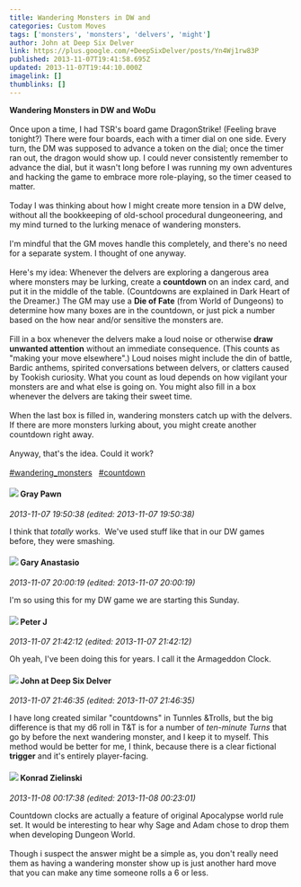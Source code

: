 ```yaml
---
title: Wandering Monsters in DW and
categories: Custom Moves
tags: ['monsters', 'monsters', 'delvers', 'might']
author: John at Deep Six Delver
link: https://plus.google.com/+DeepSixDelver/posts/Yn4Wj1rw83P
published: 2013-11-07T19:41:58.695Z
updated: 2013-11-07T19:44:10.000Z
imagelink: []
thumblinks: []
---
```


<b>Wandering Monsters in DW and WoDu</b><br /><br />Once upon a time, I had TSR&#39;s board game DragonStrike! (Feeling brave tonight?) There were four boards, each with a timer dial on one side. Every turn, the DM was supposed to advance a token on the dial; once the timer ran out, the dragon would show up. I could never consistently remember to advance the dial, but it wasn&#39;t long before I was running my own adventures and hacking the game to embrace more role-playing, so the timer ceased to matter.<br /><br />Today I was thinking about how I might create more tension in a DW delve, without all the bookkeeping of old-school procedural dungeoneering, and my mind turned to the lurking menace of wandering monsters.<br /><br />I&#39;m mindful that the GM moves handle this completely, and there&#39;s no need for a separate system. I thought of one anyway.<br /><br />Here&#39;s my idea: Whenever the delvers are exploring a dangerous area where monsters may be lurking, create a <b>countdown</b> on an index card, and put it in the middle of the table. (Countdowns are explained in Dark Heart of the Dreamer.) The GM may use a <b>Die of Fate</b> (from World of Dungeons) to determine how many boxes are in the countdown, or just pick a number based on the how near and/or sensitive the monsters are.<br /><br />Fill in a box whenever the delvers make a loud noise or otherwise <b>draw unwanted attention</b> without an immediate consequence. (This counts as &quot;making your move elsewhere&quot;.) Loud noises might include the din of battle, Bardic anthems, spirited conversations between delvers, or clatters caused by Tookish curiosity. What you count as loud depends on how vigilant your monsters are and what else is going on. You might also fill in a box whenever the delvers are taking their sweet time.<br /><br />When the last box is filled in, wandering monsters catch up with the delvers. If there are more monsters lurking about, you might create another countdown right away.<br /><br />Anyway, that&#39;s the idea. Could it work?<br /><br /> <a rel="nofollow" class="ot-hashtag" href="https://plus.google.com/s/%23wandering_monsters/posts">#wandering_monsters</a>     <a rel="nofollow" class="ot-hashtag" href="https://plus.google.com/s/%23countdown/posts">#countdown</a>
<div id='comment z123d525jraoxdzhx04cf5kxxoymcjg4f20'>
  <h4><img src='{{site.baseurl}}//images/avatars/101426386622372860909_photo.jpg'> Gray Pawn</h4>
      <p><cite>2013-11-07 19:50:38 (edited: 2013-11-07 19:50:38)</cite></p>
        <p>I think that <i>totally</i> works.  We&#39;ve used stuff like that in our DW games before, they were smashing.</p>
</div>
        

<div id='comment z123d525jraoxdzhx04cf5kxxoymcjg4f20'>
  <h4><img src='{{site.baseurl}}//images/avatars/113793360676683955064_photo.jpg'> Gary Anastasio</h4>
      <p><cite>2013-11-07 20:00:19 (edited: 2013-11-07 20:00:19)</cite></p>
        <p>I&#39;m so using this for my DW game we are starting this Sunday.</p>
</div>
        

<div id='comment z123d525jraoxdzhx04cf5kxxoymcjg4f20'>
  <h4><img src='{{site.baseurl}}//images/avatars/113692337653837882568_photo.jpg'> Peter J</h4>
      <p><cite>2013-11-07 21:42:12 (edited: 2013-11-07 21:42:12)</cite></p>
        <p>Oh yeah, I&#39;ve been doing this for years. I call it the Armageddon Clock.</p>
</div>
        

<div id='comment z123d525jraoxdzhx04cf5kxxoymcjg4f20'>
  <h4><img src='{{site.baseurl}}//images/avatars/104675236432730777219_photo.jpg'> John at Deep Six Delver</h4>
      <p><cite>2013-11-07 21:46:35 (edited: 2013-11-07 21:46:35)</cite></p>
        <p>I have long created similar &quot;countdowns&quot; in Tunnles &amp;Trolls, but the big difference is that my d6 roll in T&amp;T is for a number of <i>ten-minute Turns</i> that go by before the next wandering monster, and I keep it to myself. This method would be better for me, I think, because there is a clear fictional <b>trigger</b> and it&#39;s entirely player-facing.</p>
</div>
        

<div id='comment z123d525jraoxdzhx04cf5kxxoymcjg4f20'>
  <h4><img src='{{site.baseurl}}//images/avatars/115725920587018246269_photo.jpg'> Konrad Zielinski</h4>
      <p><cite>2013-11-08 00:17:38 (edited: 2013-11-08 00:23:01)</cite></p>
        <p>Countdown clocks are actually a feature of original Apocalypse world rule set. It would be interesting to hear why Sage and Adam chose to drop them when developing Dungeon World.<br /><br />Though i suspect the answer might be a simple as, you don&#39;t really need them as having a wandering monster show up is just another hard move that you can make any time someone rolls a 6 or less.</p>
</div>
        